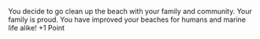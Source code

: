 You decide to go clean up the beach with your family and community. Your family is proud. You have improved your beaches for humans and marine life alike!
+1 Point
